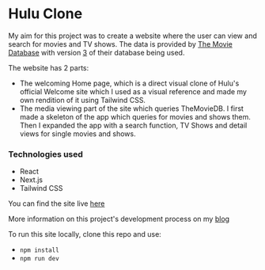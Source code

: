 # Hulu Clone

My aim for this project was to create a website where the user can view and search for movies and TV shows. The data is provided by [The Movie Database](https://www.themoviedb.org/?language=en-GB) with version [3](https://developers.themoviedb.org/3) of their database being used.

The website has 2 parts:
- The welcoming Home page, which is a direct visual clone of Hulu's official Welcome site which I used as a visual reference and made my own rendition of it using Tailwind CSS.
- The media viewing part of the site which queries TheMovieDB. I first made a skeleton of the app which queries for movies and shows them. Then I expanded the app with a search function, TV Shows and detail views for single movies and shows.

### Technologies used
- React
- Next.js
- Tailwind CSS

You can find the site live [here](https://hulu-clone-rho-ten.vercel.app/)

More information on this project's development process on my [blog](https://www.tomaszgasek.com/posts/hulu-clone)

To run this site locally, clone this repo and use:
- `npm install`
- `npm run dev`
